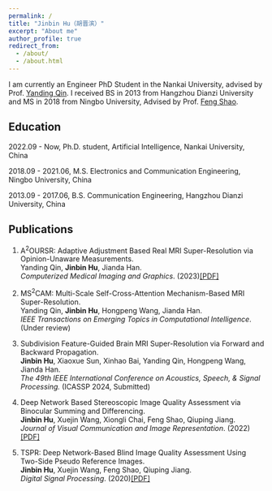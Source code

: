 ```yaml
---
permalink: /
title: "Jinbin Hu（胡晋滨）"
excerpt: "About me"
author_profile: true
redirect_from: 
  - /about/
  - /about.html
---
```


I am currently an Engineer PhD Student in the Nankai University, advised by Prof. <a href="https://ai.nankai.edu.cn/info/1033/5385.htm" title="Yanding Qin">Yanding Qin</a>. I received BS in 2013 from Hangzhou Dianzi University and MS in 2018 from Ningbo University, Advised by Prof. <a href="https://tutors.eol.cn/web/index/tabledetails?service_id=36&tutor_id=7988&rel=3&type=1" title="Feng Shao">Feng Shao</a>.

Education
------
2022.09 - Now, Ph.D. student, Artificial Intelligence, Nankai University, China

2018.09 - 2021.06,  M.S. Electronics and Communication Engineering, Ningbo University, China

2013.09 - 2017.06,  B.S. Communication Engineering, Hangzhou Dianzi University, China

Publications
------
1. A<sup>2</sup>OURSR: Adaptive Adjustment Based Real MRI Super-Resolution via Opinion-Unaware Measurements. <br> Yanding Qin, **Jinbin Hu**, Jianda Han. <br> *Computerized Medical Imaging and Graphics*. (2023)<a href="https://www.sciencedirect.com/science/article/pii/S0895611123000654" title="2023_CMIG_A2OURSR">[PDF]</a>

2. MS<sup>2</sup>CAM: Multi-Scale Self-Cross-Attention Mechanism-Based MRI Super-Resolution. <br> Yanding Qin, **Jinbin Hu**, Hongpeng Wang, Jianda Han. <br> *IEEE Transactions on Emerging Topics in Computational Intelligence*. (Under review)

3. Subdivision Feature-Guided Brain MRI Super-Resolution via Forward and Backward Propagation. <br>  **Jinbin Hu**, Xiaoxue Sun, Xinhao Bai, Yanding Qin, Hongpeng Wang, Jianda Han. <br> *The 49th IEEE International Conference on Acoustics, Speech, & Signal Processing.* (ICASSP 2024, Submitted)

4. Deep Network Based Stereoscopic Image Quality Assessment via Binocular Summing and Differencing. <br> **Jinbin Hu**, Xuejin Wang, Xiongli Chai, Feng Shao, Qiuping Jiang. <br> *Journal of Visual Communication and Image Representation*. (2022)<a href="https://www.sciencedirect.com/science/article/pii/S1051200420301949" title="2022_JVCIR_Deep_Ste_SD_IQA">[PDF]</a>

5. TSPR: Deep Network-Based Blind Image Quality Assessment Using Two-Side Pseudo Reference Images. <br> **Jinbin Hu**, Xuejin Wang, Feng Shao, Qiuping Jiang. <br> *Digital Signal Processing*. (2020)<a href="https://www.sciencedirect.com/science/article/pii/S1047320321002820" title="2020_DSP_TSPR">[PDF]</a>

